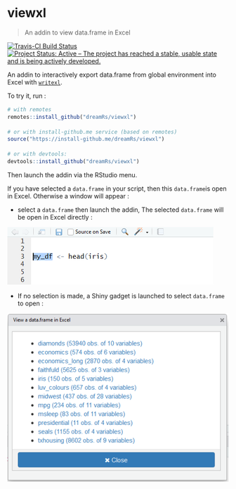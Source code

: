 # viewxl

> An addin to view data.frame in Excel


[![Travis-CI Build Status](https://travis-ci.org/dreamRs/viewxl.svg?branch=master)](https://travis-ci.org/dreamRs/viewxl)
[![Project Status: Active – The project has reached a stable, usable state and is being actively developed.](http://www.repostatus.org/badges/latest/active.svg)](http://www.repostatus.org/#active)


An addin to interactively export data.frame from global environment into Excel with [`writexl`](https://github.com/ropensci/writexl).

To try it, run : 

```r
# with remotes
remotes::install_github("dreamRs/viewxl")

# or with install-github.me service (based on remotes)
source("https://install-github.me/dreamRs/viewxl")

# or with devtools:
devtools::install_github("dreamRs/viewxl")
```

Then launch the addin via the RStudio menu.

If you have selected a `data.frame` in your script, then this `data.frame`is open in Excel. Otherwise a window will appear :



* select a `data.frame` then launch the addin, The selected `data.frame` will be open in Excel directly :

![](screenshots/selection_df.png)




* If no selection is made, a Shiny gadget is launched to select `data.frame` to open :

![](screenshots/addin.png)


